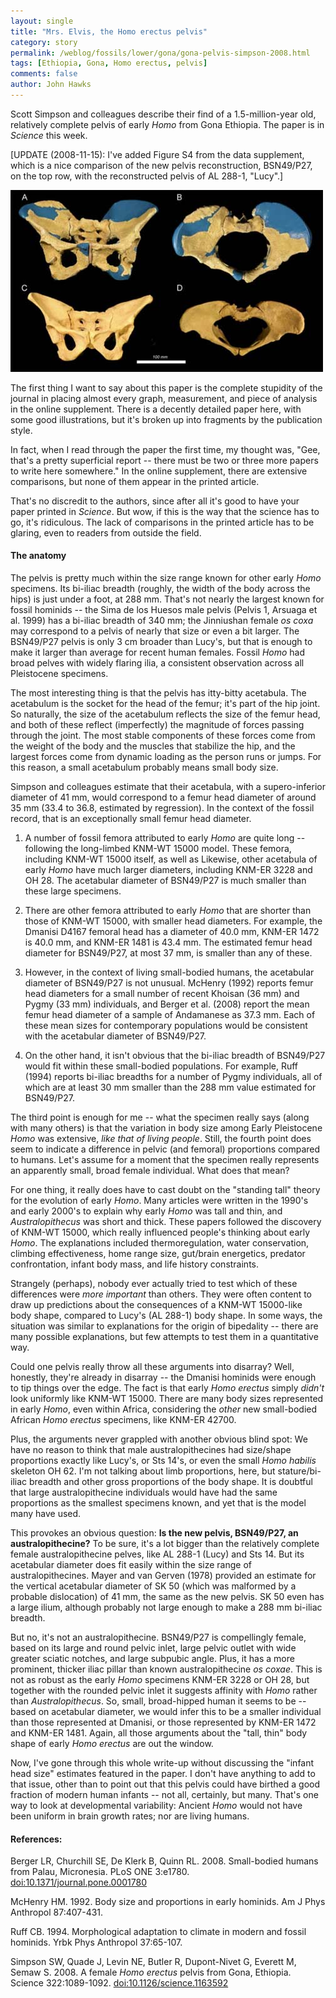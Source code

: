 ```yaml
---
layout: single 
title: "Mrs. Elvis, the Homo erectus pelvis" 
category: story
permalink: /weblog/fossils/lower/gona/gona-pelvis-simpson-2008.html
tags: [Ethiopia, Gona, Homo erectus, pelvis] 
comments: false 
author: John Hawks 
---
```


Scott Simpson and colleagues describe their find of a 1.5-million-year old, relatively complete pelvis of early <i>Homo</i> from Gona Ethiopia. The paper is in <i>Science</i> this week. 

[UPDATE (2008-11-15): I've added Figure S4 from the data supplement, which is a nice comparison of the new pelvis reconstruction, BSN49/P27, on the top row, with the reconstructed pelvis of AL 288-1, "Lucy".] 


<div class="middle-picture">
<img src="/graphics/bsn49-p27_and_al-288-1_pelves.jpg" width="500" height="291" alt="BSN49/P27 pelvis, top, compared to AL 288-1, bottom" />
</div>

The first thing I want to say about this paper is the complete stupidity of the journal in placing almost every graph, measurement, and piece of analysis in the online supplement. There is a decently detailed paper here, with some good illustrations, but it's broken up into fragments by the publication style. 

In fact, when I read through the paper the first time, my thought was, "Gee, that's a pretty superficial report -- there must be two or three more papers to write here somewhere." In the online supplement, there are extensive comparisons, but none of them appear in the printed article. 

That's no discredit to the authors, since after all it's good to have your paper printed in <i>Science</i>. But wow, if this is the way that the science has to go, it's ridiculous. The lack of comparisons in the printed article has to be glaring, even to readers from outside the field. 

<h4>The anatomy</h4>

The pelvis is pretty much within the size range known for other early <i>Homo</i> specimens. Its bi-iliac breadth (roughly, the width of the body across the hips) is just under a foot, at 288 mm. That's not nearly the largest known for fossil hominids -- the Sima de los Huesos male pelvis (Pelvis 1, Arsuaga et al. 1999) has a bi-iliac breadth of 340 mm; the Jinniushan female <i>os coxa</i> may correspond to a pelvis of nearly that size or even a bit larger. The BSN49/P27 pelvis is only 3 cm broader than Lucy's, but that is enough to make it larger than average for recent human females. Fossil <i>Homo</i> had broad pelves with widely flaring ilia, a consistent observation across all Pleistocene specimens. 


The most interesting thing is that the pelvis has itty-bitty acetabula. The acetabulum is the socket for the head of the femur; it's part of the hip joint. So naturally, the size of the acetabulum reflects the size of the femur head, and both of these reflect (imperfectly) the magnitude of forces passing through the joint. The most stable components of these forces come from the weight of the body and the muscles that stabilize the hip, and the largest forces come from dynamic loading as the person runs or jumps. For this reason, a small acetabulum probably means small body size. 


Simpson and colleagues estimate that their acetabula, with a supero-inferior diameter of 41 mm, would correspond to a femur head diameter of around 35 mm (33.4 to 36.8, estimated by regression). In the context of the fossil record, that is an exceptionally small femur head diameter. 

1. A number of fossil femora attributed to early <i>Homo</i> are quite long -- following the long-limbed KNM-WT 15000 model. These femora, including KNM-WT 15000 itself, as well as  Likewise, other acetabula of early <i>Homo</i> have much larger diameters, including KNM-ER 3228 and OH 28. The acetabular diameter of BSN49/P27 is much smaller than these large specimens.

2. There are other femora attributed to early <i>Homo</i> that are shorter than those of KNM-WT 15000, with smaller head diameters. For example, the Dmanisi D4167 femoral head has a diameter of 40.0 mm, KNM-ER 1472 is 40.0 mm, and KNM-ER 1481 is 43.4 mm. The estimated femur head diameter for BSN49/P27, at most 37 mm, is smaller than any of these.

3. However, in the context of living small-bodied humans, the acetabular diameter of BSN49/P27 is not unusual. McHenry (1992) reports femur head diameters for a small number of recent Khoisan (36 mm) and Pygmy (33 mm) individuals, and Berger et al. (2008) report the mean femur head diameter of a sample of Andamanese as 37.3 mm. Each of these mean sizes for contemporary populations would be consistent with the acetabular diameter of BSN49/P27. 

4. On the other hand, it isn't obvious that the bi-iliac breadth of BSN49/P27 would fit within these small-bodied populations. For example, Ruff (1994) reports bi-iliac breadths for a number of Pygmy individuals, all of which are at least 30 mm smaller than the 288 mm value estimated for BSN49/P27.

The third point is enough for me -- what the specimen really says (along with many others) is that the variation in body size among Early Pleistocene <i>Homo</i> was extensive, <i>like that of living people</i>. Still, the fourth point does seem to indicate a difference in pelvic (and femoral) proportions compared to humans. Let's assume for a moment that the specimen really represents an apparently small, broad female individual. What does that mean? 

For one thing, it really does have to cast doubt on the "standing tall" theory for the evolution of early <i>Homo</i>. Many articles were written in the 1990's and early 2000's to explain why early <i>Homo</i> was tall and thin, and <i>Australopithecus</i> was short and thick. These papers followed the discovery of KNM-WT 15000, which really influenced people's thinking about early <i>Homo</i>. The explanations included thermoregulation, water conservation, climbing effectiveness, home range size, gut/brain energetics, predator confrontation, infant body mass, and life history constraints. 

Strangely (perhaps), nobody ever actually tried to test which of these differences were <i>more important</i> than others. They were often content to draw up predictions about the consequences of a KNM-WT 15000-like body shape, compared to Lucy's (AL 288-1) body shape. In some ways, the situation was similar to explanations for the origin of bipedality -- there are many possible explanations, but few attempts to test them in a quantitative way.

Could one pelvis really throw all these arguments into disarray? Well, honestly, they're already in disarray -- the Dmanisi hominids were enough to tip things over the edge. The fact is that early <i>Homo erectus</i> simply <i>didn't</i> look uniformly like KNM-WT 15000. There are many body sizes represented in early <i>Homo</i>, even within Africa, considering the <i>other</i> new small-bodied African <i>Homo erectus</i> specimens, like KNM-ER 42700. 

Plus, the arguments never grappled with another obvious blind spot: We have no reason to think that male australopithecines had size/shape proportions exactly like Lucy's, or Sts 14's, or even the small <i>Homo habilis</i> skeleton OH 62. I'm not talking about limb proportions, here, but stature/bi-iliac breadth and other gross proportions of the body shape. It is doubtful that large australopithecine individuals would have had the same proportions as the smallest specimens known, and yet that is the model many have used. 

This provokes an obvious question: <b>Is the new pelvis, BSN49/P27, an australopithecine?</b> To be sure, it's a lot bigger than the relatively complete female australopithecine pelves, like AL 288-1 (Lucy) and Sts 14. But its acetabular diameter does fit easily within the size range of australopithecines. Mayer and van Gerven (1978) provided an estimate for the vertical acetabular diameter of SK 50 (which was malformed by a probable dislocation) of 41 mm, the same as the new pelvis. SK 50 even has a large ilium, although probably not large enough to make a 288 mm bi-iliac breadth. 

But no, it's not an australopithecine.  BSN49/P27 is compellingly female, based on its large and round pelvic inlet, large pelvic outlet with wide greater sciatic notches, and large subpubic angle. Plus, it has a more prominent, thicker iliac pillar than known australopithecine <i>os coxae</i>. This is not as robust as the early <i>Homo</i> specimens KNM-ER 3228 or OH 28, but together with the rounded pelvic inlet it suggests affinity with <i>Homo</i> rather than <i>Australopithecus</i>. So, small, broad-hipped human it seems to be -- based on acetabular diameter, we would infer this to be a smaller individual than those represented at Dmanisi, or those represented by KNM-ER 1472 and KNM-ER 1481. Again, all those arguments about the "tall, thin" body shape of early <i>Homo erectus</i> are out the window.


Now, I've gone through this whole write-up without discussing the "infant head size" estimates featured in the paper. I don't have anything to add to that issue, other than to point out that this pelvis could have birthed a good fraction of modern human infants -- not all, certainly, but many. That's one way to look at developmental variability: Ancient <i>Homo</i> would not have been uniform in brain growth rates; nor are living humans. 




<h4>References:</h4>

<p class="cite">Berger LR, Churchill SE, De Klerk B, Quinn RL. 2008. Small-bodied humans from Palau, Micronesia. PLoS ONE 3:e1780. <a href="http://dx.doi.org/10.1371/journal.pone.0001780">doi:10.1371/journal.pone.0001780</a></p>

<p class="cite">McHenry HM. 1992. Body size and proportions in early hominids. Am J Phys Anthropol 87:407-431.</p>

<p class="cite">Ruff CB. 1994. Morphological adaptation to climate in modern and fossil hominids. Yrbk Phys Anthropol 37:65-107.</p>

<p class="cite">Simpson SW, Quade J, Levin NE, Butler R, Dupont-Nivet G, Everett M, Semaw S. 2008. A female <i>Homo erectus</i> pelvis from Gona, Ethiopia. Science 322:1089-1092. <a href="http://dx.doi.org/10.1126/science.1163592">doi:10.1126/science.1163592</a></p>



